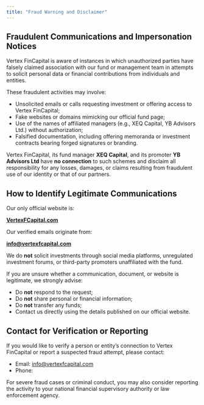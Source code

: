 ```yaml
---
title: "Fraud Warning and Disclaimer"
---
```


## **Fraudulent Communications and Impersonation Notices**

Vertex FinCapital is aware of instances in which unauthorized parties have falsely claimed association with our fund or management team in attempts to solicit personal data or financial contributions from individuals and entities.

These fraudulent activities may involve:

- Unsolicited emails or calls requesting investment or offering access to Vertex FinCapital;
- Fake websites or domains mimicking our official fund page;
- Use of the names of affiliated managers (e.g., XEQ Capital, YB Advisors Ltd.) without authorization;
- Falsified documentation, including offering memoranda or investment contracts bearing forged signatures or branding.

Vertex FinCapital, its fund manager **XEQ Capital**, and its promoter **YB Advisors Ltd** have **no connection** to such schemes and disclaim all responsibility for any losses, damages, or claims resulting from fraudulent use of our identity or that of our partners.

## **How to Identify Legitimate Communications**

Our only official website is:

[**VertexFCapital.com**](http://vertexfcapital.com)

Our verified emails originate from:

**info@vertexfcapital.com**

We do **not** solicit investments through social media platforms, unregulated investment forums, or third-party promoters unaffiliated with the fund.

If you are unsure whether a communication, document, or website is legitimate, we strongly advise:

- Do **not** respond to the request;
- Do **not** share personal or financial information;
- Do **not** transfer any funds;
- Contact us directly using the details published on our official website.

## **Contact for Verification or Reporting**

If you would like to verify a person or entity’s connection to Vertex FinCapital or report a suspected fraud attempt, please contact:

- Email: info@vertexfcapital.com
- Phone:

For severe fraud cases or criminal conduct, you may also consider reporting the activity to your national financial supervisory authority or law enforcement agency.
